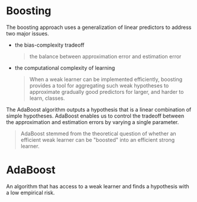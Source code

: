 # Boosting

The boosting approach uses a generalization of linear predictors to address two major issues.

* the bias-complexity tradeoff

  > the balance between approximation error and estimation error

* the computational complexity of learning

  > When a weak learner can be implemented efficiently, boosting provides a tool for aggregating such weak hypotheses to approximate gradually good predictors for larger, and harder to learn, classes.



The AdaBoost algorithm outputs a hypothesis that is a linear combination of simple hypotheses. AdaBoost enables us to control the tradeoff between the approximation and estimation errors by varying a single parameter.

> AdaBoost stemmed from the theoretical question of whether an efficient weak learner can be "boosted" into an efficient strong learner.





# AdaBoost

An algorithm that has access to a weak learner and finds a hypothesis with a low empirical risk.